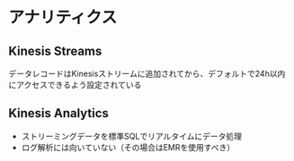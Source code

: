 # アナリティクス

## Kinesis Streams
データレコードはKinesisストリームに追加されてから、デフォルトで24h以内にアクセスできるよう設定されている

## Kinesis Analytics
* ストリーミングデータを標準SQLでリアルタイムにデータ処理
* ログ解析には向いていない（その場合はEMRを使用すべき）
